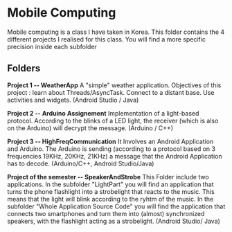 # Mobile Computing
Mobile computing is a class I have taken in Korea. This folder contains the 4 different projects I realised for this class. You will find a more specific precision inside each subfolder

## Folders
**Project 1 -- WeatherApp** 
A "simple" weather application. Objectives of this project : learn about Threads/AsyncTask. Connect to a distant base. Use activities and widgets. (Android Studio / Java)


**Project 2 -- Arduino Assignement** 
Implementation of a light-based protocol. According to the blinks of a LED light, the receiver (which is also on the Arduino) will decrypt the message. (Arduino / C++)

**Project 3 -- HighFreqCommunication**
It Involves an Android Application and Arduino. The Arduino is sending (according to a protocol based on 3 frequencies 19KHz, 20KHz, 21KHz) a message that the Android Application has to decode. (Arduino/C++, Android Studio/Java)


**Project of the semester -- SpeakerAndStrobe**
This Folder include two applications. In the subfolder "LightPart" you will find an application that turns the phone flashlight into a strobelight that reacts to the music. This means that the light will blink according to the ryhtm of the music. In the subfolder "Whole Application Source Code" you will find the application that connects two smartphones and turn them into (almost) synchronized speakers, with the flashlight acting as a strobelight. (Android Studio/ Java)
